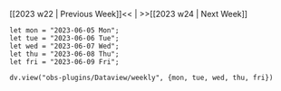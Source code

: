 [[2023 w22 | Previous Week]]<< | >>[[2023 w24 | Next Week]]

```dataviewjs
let mon = "2023-06-05 Mon";
let tue = "2023-06-06 Tue";
let wed = "2023-06-07 Wed";
let thu = "2023-06-08 Thu";
let fri = "2023-06-09 Fri";

dv.view("obs-plugins/Dataview/weekly", {mon, tue, wed, thu, fri})
```
